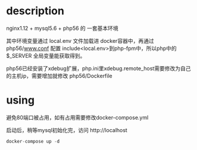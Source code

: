 # description
nginx1.12 + mysql5.6 + php56 的 一套基本环境

其中环境变量通过 local.env 文件加载进 docker容器中，再通过php56/www.conf 配置 include<local.env>到php-fpm中，所以php中的 $_SERVER 全局变量能获取得到。

php56已经安装了xdebug扩展，php.ini里xdebug.remote_host需要修改为自己的主机ip，需要增加就修改 php56/Dockerfile

# using
避免80端口被占用，如有占用需要修改docker-compose.yml

启动后，稍等mysql初始化完，访问 http://localhost

```c 
docker-compose up -d
```
